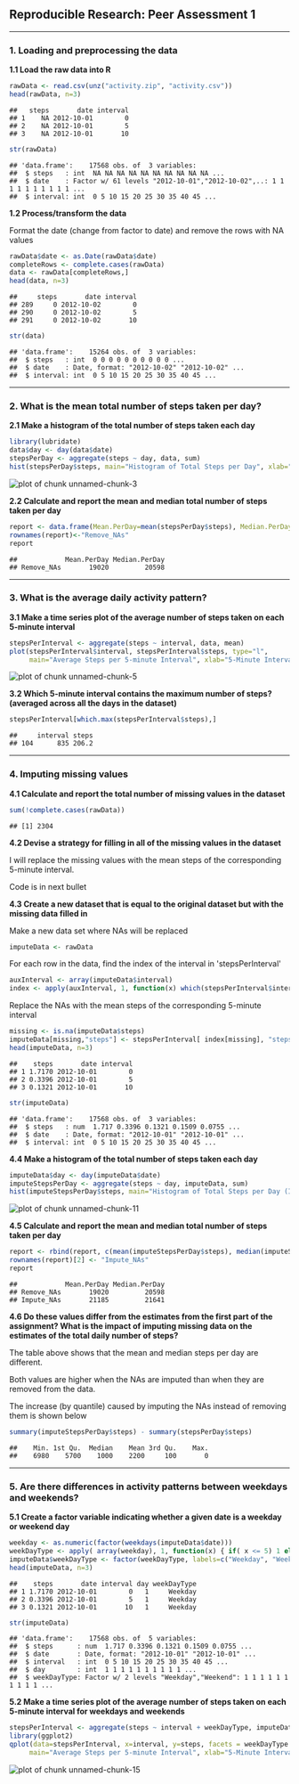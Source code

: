 ## Reproducible Research: Peer Assessment 1

---

### 1. Loading and preprocessing the data

**1.1 Load the raw data into R**


```r
rawData <- read.csv(unz("activity.zip", "activity.csv"))
head(rawData, n=3)
```

```
##   steps       date interval
## 1    NA 2012-10-01        0
## 2    NA 2012-10-01        5
## 3    NA 2012-10-01       10
```

```r
str(rawData)
```

```
## 'data.frame':	17568 obs. of  3 variables:
##  $ steps   : int  NA NA NA NA NA NA NA NA NA NA ...
##  $ date    : Factor w/ 61 levels "2012-10-01","2012-10-02",..: 1 1 1 1 1 1 1 1 1 1 ...
##  $ interval: int  0 5 10 15 20 25 30 35 40 45 ...
```

**1.2 Process/transform the data**

Format the date (change from factor to date) and remove the rows with NA values


```r
rawData$date <- as.Date(rawData$date)
completeRows <- complete.cases(rawData)
data <- rawData[completeRows,]
head(data, n=3)
```

```
##     steps       date interval
## 289     0 2012-10-02        0
## 290     0 2012-10-02        5
## 291     0 2012-10-02       10
```

```r
str(data)
```

```
## 'data.frame':	15264 obs. of  3 variables:
##  $ steps   : int  0 0 0 0 0 0 0 0 0 0 ...
##  $ date    : Date, format: "2012-10-02" "2012-10-02" ...
##  $ interval: int  0 5 10 15 20 25 30 35 40 45 ...
```

---

### 2. What is the mean total number of steps taken per day?

**2.1 Make a histogram of the total number of steps taken each day**


```r
library(lubridate)
data$day <- day(data$date)
stepsPerDay <- aggregate(steps ~ day, data, sum)
hist(stepsPerDay$steps, main="Histogram of Total Steps per Day", xlab="Total Steps per Day")
```

![plot of chunk unnamed-chunk-3](figure/unnamed-chunk-3.png) 

**2.2 Calculate and report the mean and median total number of steps taken per day**


```r
report <- data.frame(Mean.PerDay=mean(stepsPerDay$steps), Median.PerDay=median(stepsPerDay$steps))
rownames(report)<-"Remove_NAs"
report
```

```
##            Mean.PerDay Median.PerDay
## Remove_NAs       19020         20598
```

---

### 3. What is the average daily activity pattern?

**3.1 Make a time series plot of the average number of steps taken on each 5-minute interval**


```r
stepsPerInterval <- aggregate(steps ~ interval, data, mean)
plot(stepsPerInterval$interval, stepsPerInterval$steps, type="l", 
     main="Average Steps per 5-minute Interval", xlab="5-Minute Interval", ylab="Average Number of Steps")
```

![plot of chunk unnamed-chunk-5](figure/unnamed-chunk-5.png) 

**3.2 Which 5-minute interval contains the maximum number of steps? (averaged across all the days in the dataset)**


```r
stepsPerInterval[which.max(stepsPerInterval$steps),]
```

```
##     interval steps
## 104      835 206.2
```

---

### 4. Imputing missing values

**4.1 Calculate and report the total number of missing values in the dataset**


```r
sum(!complete.cases(rawData))
```

```
## [1] 2304
```

**4.2 Devise a strategy for filling in all of the missing values in the dataset**

I will replace the missing values with the mean steps of the corresponding 5-minute interval. 

Code is in next bullet

**4.3 Create a new dataset that is equal to the original dataset but with the missing data filled in**

Make a new data set where NAs will be replaced

```r
imputeData <- rawData
```

For each row in the data, find the index of the interval in 'stepsPerInterval'

```r
auxInterval <- array(imputeData$interval)
index <- apply(auxInterval, 1, function(x) which(stepsPerInterval$interval==x))
```

Replace the NAs with the mean steps of the corresponding 5-minute interval

```r
missing <- is.na(imputeData$steps)
imputeData[missing,"steps"] <- stepsPerInterval[ index[missing], "steps"]
head(imputeData, n=3)
```

```
##    steps       date interval
## 1 1.7170 2012-10-01        0
## 2 0.3396 2012-10-01        5
## 3 0.1321 2012-10-01       10
```

```r
str(imputeData)
```

```
## 'data.frame':	17568 obs. of  3 variables:
##  $ steps   : num  1.717 0.3396 0.1321 0.1509 0.0755 ...
##  $ date    : Date, format: "2012-10-01" "2012-10-01" ...
##  $ interval: int  0 5 10 15 20 25 30 35 40 45 ...
```

**4.4 Make a histogram of the total number of steps taken each day**


```r
imputeData$day <- day(imputeData$date)
imputeStepsPerDay <- aggregate(steps ~ day, imputeData, sum)
hist(imputeStepsPerDay$steps, main="Histogram of Total Steps per Day (Imputed Data)", xlab="Total Steps per Day")
```

![plot of chunk unnamed-chunk-11](figure/unnamed-chunk-11.png) 

**4.5 Calculate and report the mean and median total number of steps taken per day**


```r
report <- rbind(report, c(mean(imputeStepsPerDay$steps), median(imputeStepsPerDay$steps)))
rownames(report)[2] <- "Impute_NAs"
report
```

```
##            Mean.PerDay Median.PerDay
## Remove_NAs       19020         20598
## Impute_NAs       21185         21641
```

**4.6 Do these values differ from the estimates from the first part of the assignment? What is the impact of imputing missing data on the estimates of the total daily number of steps?**

The table above shows that the mean and median steps per day are different.

Both values are higher when the NAs are imputed than when they are removed from the data. 

The increase (by quantile) caused by imputing the NAs instead of removing them is shown below


```r
summary(imputeStepsPerDay$steps) - summary(stepsPerDay$steps)
```

```
##    Min. 1st Qu.  Median    Mean 3rd Qu.    Max. 
##    6980    5700    1000    2200     100       0
```

---

### 5. Are there differences in activity patterns between weekdays and weekends?

**5.1 Create a factor variable indicating whether a given date is a weekday or weekend day**


```r
weekday <- as.numeric(factor(weekdays(imputeData$date)))
weekDayType <- apply( array(weekday), 1, function(x) { if( x <= 5) 1 else 2 })
imputeData$weekDayType <- factor(weekDayType, labels=c("Weekday", "Weekend"))
head(imputeData, n=3)
```

```
##    steps       date interval day weekDayType
## 1 1.7170 2012-10-01        0   1     Weekday
## 2 0.3396 2012-10-01        5   1     Weekday
## 3 0.1321 2012-10-01       10   1     Weekday
```

```r
str(imputeData)
```

```
## 'data.frame':	17568 obs. of  5 variables:
##  $ steps      : num  1.717 0.3396 0.1321 0.1509 0.0755 ...
##  $ date       : Date, format: "2012-10-01" "2012-10-01" ...
##  $ interval   : int  0 5 10 15 20 25 30 35 40 45 ...
##  $ day        : int  1 1 1 1 1 1 1 1 1 1 ...
##  $ weekDayType: Factor w/ 2 levels "Weekday","Weekend": 1 1 1 1 1 1 1 1 1 1 ...
```

**5.2 Make a time series plot of the average number of steps taken on each 5-minute interval for weekdays and weekends**


```r
stepsPerInterval <- aggregate(steps ~ interval + weekDayType, imputeData, mean)
library(ggplot2)
qplot(data=stepsPerInterval, x=interval, y=steps, facets = weekDayType ~ . ,  geom="line",
     main="Average Steps per 5-minute Interval", xlab="5-Minute Interval", ylab="Average Number of Steps")
```

![plot of chunk unnamed-chunk-15](figure/unnamed-chunk-15.png) 
